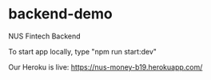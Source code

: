 # backend-demo

NUS Fintech Backend

To start app locally, type "npm run start:dev"

Our Heroku is live: https://nus-money-b19.herokuapp.com/
